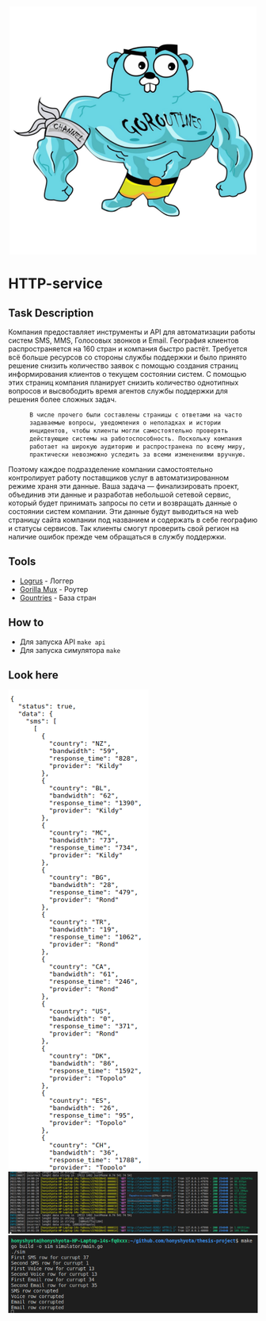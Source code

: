 <p align="center">
  <a href="" rel="noopener">
 <img width=500px height=500px src="https://github.com/honyshyota/thesis-project/blob/master/images/main.jpeg" alt="Project logo"></a>
</p>


# HTTP-service

## Task Description

Компания предоставляет инструменты и API для автоматизации работы систем
SMS, MMS, Голосовых звонков и Email. География клиентов распространяется на
160 стран и компания быстро растёт. Требуется всё больше ресурсов со стороны
службы поддержки и было принято решение снизить количество заявок с помощью
создания страниц информирования клиентов о текущем состоянии систем.
С помощью этих страниц компания планирует снизить количество однотипных
вопросов и высвободить время агентов службы поддержки для решения более
сложных задач.
          
          В числе прочего были составлены страницы с ответами на часто
          задаваемые вопросы, уведомления о неполадках и истории
          инцидентов, чтобы клиенты могли самостоятельно проверять
          действующие системы на работоспособность. Поскольку компания
          работает на широкую аудиторию и распространена по всему миру,
          практически невозможно уследить за всеми изменениями вручную. 

Поэтому каждое подразделение компании самостоятельно контролирует работу
поставщиков услуг в автоматизированном режиме храня эти данные. Ваша задача —
финализировать проект, объединив эти данные и разработав небольшой сетевой
сервис, который будет принимать запросы по сети и возвращать данные
о состоянии систем компании. Эти данные будут выводиться на web страницу
сайта компании под названием и содержать в себе географию и статусы
сервисов. Так клиенты смогут проверить свой регион на наличие ошибок прежде
чем обращаться в службу поддержки.
## Tools

- [Logrus](https://github.com/sirupsen/logrus) - Логгер
- [Gorilla Mux](https://github.com/gorilla/mux) - Роутер
- [Gountries](https://github.com/pariz/gountries) - База стран


## How to

* Для запуска API ```make api```
* Для запуска симулятора ```make```

## Look here

![alt text](https://github.com/honyshyota/thesis-project/blob/master/images/json.png)
![alt text](https://github.com/honyshyota/thesis-project/blob/master/images/api.png)
![alt text](https://github.com/honyshyota/thesis-project/blob/master/images/simulator.png)

